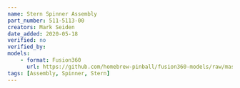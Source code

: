 ```yaml
---
name: Stern Spinner Assembly
part_number: 511-5113-00
creators: Mark Seiden
date_added: 2020-05-18
verified: no
verified_by:
models:
    - format: Fusion360
      url: https://github.com/homebrew-pinball/fusion360-models/raw/master/assemblies/Stern%20Spinner%20Assembly%20511-5113-00.f3d
tags: [Assembly, Spinner, Stern]
---
```

